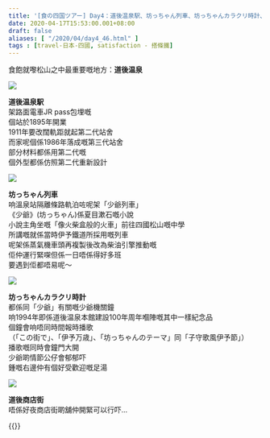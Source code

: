 ```yaml
---
title: '[食の四国ツアー] Day4：道後温泉駅、坊っちゃん列車、坊っちゃんカラクリ時計、道後商店街'
date: 2020-04-17T15:53:00.001+08:00
draft: false
aliases: [ "/2020/04/day4_46.html" ]
tags : [travel-日本-四國, satisfaction - 搭條鐵]
---
```


食飽就嚟松山之中最重要嘅地方：**道後温泉**  

![](/images/shikoku4h1.jpg)

**道後温泉駅**  
架路面電車JR pass包埋嘅  
個站於1895年開業  
1911年要改闊軌距就起第二代站舍  
而家呢個係1986年落成嘅第三代站舍  
部分材料都係用第二代嘅  
個外型都係仿照第二代重新設計  

![](/images/shikoku4h.jpg)

**坊っちゃん列車**  
响溫泉站隔離條路軌泊咗呢架「少爺列車」  
《少爺》(坊っちゃん)係夏目漱石嘅小說  
小說主角坐嘅「像火柴盒般的火車」前往四國松山嘅中學  
所講嘅就係當時伊予鐵道所採用嘅列車  
呢架係蒸氣機車頭再複製後改為柴油引擎推動嘅  
佢仲運行緊㗎但係一日唔係得好多班  
要遇到佢都唔易呢～  

![](/images/shikoku4h2.jpg)

**坊っちゃんカラクリ時計**  
都係同「少爺」有關嘅少爺機關鐘  
响1994年即係道後温泉本館建設100年周年嗰陣嘅其中一樣紀念品  
個鐘會响唔同時間報時播歌  
（「この街で」、「伊予万歳」、「坊っちゃんのテーマ」同「子守歌風伊予節」）  
播歌嘅同時會鐘門大開  
少爺啲情節公仔會郁郁吓  
鍾嘅右邊仲有個好受歡迎嘅足湯  

![](/images/shikoku4h3.jpg)

**道後商店街**  
唔係好夜商店街啲舖仲開緊可以行吓...  
  

{{<shikoku>}}
  
